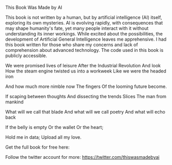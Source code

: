 This Book Was Made by AI

This book is not written by a human, but by artificial intelligence (AI) itself, exploring its own mysteries. AI is evolving rapidly, with consequences that may shape humanity's fate, yet many people interact with it without understanding its inner workings. While excited about the possibilities, the development of Artificial General Intelligence leaves me apprehensive. I had this book written for those who share my concerns and lack of comprehension about advanced technology. The code used in this book is publicly accessible.


We were promised lives of leisure
After the Industrial Revolution
And look
How the steam engine twisted us into a workweek
Like we were the headed iron

And how much more nimble now 
The fingers
Of the looming future become.

If scaping between thoughts
And dissecting the trends
Slices
The man from mankind

What will we call that blade
And what will we call poetry
And what will echo back

If the belly is empty
Or the wallet
Or the heart;

Hold me in data;
Upload all my love.

Get the full book for free here:

Follow the twitter account for more: https://twitter.com/thiswasmadebyai
